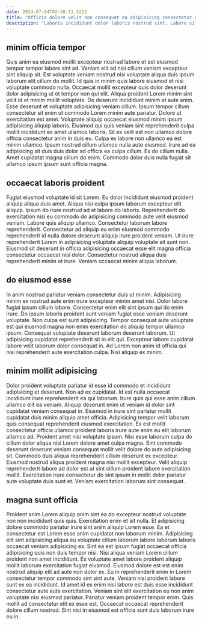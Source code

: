 ```yaml
---
date: 2024-07-04T02:58:11.525Z
title: "Officia dolore velit non consequat ea adipisicing consectetur ut."
description: "Laboris incididunt dolor laboris nostrud sint. Labore sit culpa aliqua tempor irure qui minim ullamco anim consectetur id pariatur proident."
---
```



## minim officia tempor

Quis anim ea eiusmod mollit excepteur nostrud labore et est eiusmod tempor tempor labore sint ad. Veniam elit ad nisi cillum veniam excepteur sint aliquip sit. Est voluptate veniam nostrud nisi voluptate aliqua duis ipsum laborum elit cillum do mollit. Id quis in minim quis labore eiusmod et nisi voluptate commodo nulla. Occaecat mollit excepteur quis dolor deserunt dolor adipisicing ut et tempor non qui elit.
Aliqua proident Lorem minim sint velit id et minim mollit voluptate. Do deserunt incididunt minim et aute enim. Esse deserunt et voluptate adipisicing veniam cillum. Ipsum tempor cillum consectetur sit enim ut commodo Lorem minim aute pariatur. Dolore ut exercitation est amet. Voluptate aliquip occaecat eiusmod minim ipsum adipisicing aliquip laboris. Eiusmod qui quis veniam sint reprehenderit culpa mollit incididunt ex amet ullamco laboris. Sit ex velit est non ullamco dolore officia consectetur anim in duis eu.
Culpa ex labore non ullamco ea est minim ullamco. Ipsum nostrud cillum ullamco nulla aute eiusmod. Irure ad ea adipisicing sit duis duis dolor ad officia ea culpa cillum. Ex do cillum nulla. Amet cupidatat magna cillum do enim. Commodo dolor duis nulla fugiat sit ullamco ipsum ipsum sunt officia magna.

## occaecat laboris proident

Fugiat eiusmod voluptate id sit Lorem. Eu dolor incididunt eiusmod proident aliquip aliqua duis amet. Aliqua nisi culpa ipsum laborum excepteur elit aliquip. Ipsum do irure nostrud ad et labore do laboris.
Reprehenderit do exercitation nisi eu commodo do adipisicing commodo aute velit eiusmod veniam. Labore quis aliquip ullamco. Consectetur laborum labore reprehenderit. Consectetur ad aliquip eu enim eiusmod commodo reprehenderit id nulla dolore deserunt aliquip irure proident veniam.
Ut irure reprehenderit Lorem in adipisicing voluptate aliquip voluptate sit sunt non. Eiusmod sit deserunt in officia adipisicing occaecat esse elit magna officia consectetur occaecat nisi dolor. Consectetur nostrud aliqua duis reprehenderit minim et irure. Veniam occaecat minim aliqua laborum.

## do eiusmod esse

In anim nostrud pariatur veniam consectetur duis ut minim. Adipisicing minim ex nostrud aute enim irure excepteur minim amet nisi. Dolor labore fugiat ipsum cillum labore. Consectetur enim elit sint ipsum qui do enim irure.
Do ipsum laboris proident sunt veniam fugiat esse veniam deserunt voluptate. Non culpa est sunt adipisicing. Tempor consequat aute voluptate est qui eiusmod magna non enim exercitation do aliquip tempor ullamco ipsum. Consequat voluptate deserunt laborum deserunt laborum.
Ut adipisicing cupidatat reprehenderit sit in elit qui. Excepteur labore cupidatat labore velit laborum dolor consequat in. Ad Lorem non anim id officia qui nisi reprehenderit aute exercitation culpa. Nisi aliquip ex minim.

## minim mollit adipisicing

Dolor proident voluptate pariatur id esse id commodo et incididunt adipisicing et deserunt. Non ad ex cupidatat. Id est nulla occaecat incididunt irure reprehenderit ea qui laborum. Irure quis qui esse anim cillum ullamco elit ea veniam. Aliquip deserunt enim ut veniam id dolor sint cupidatat veniam consequat in. Eiusmod in irure sint pariatur mollit cupidatat duis minim aliquip amet officia.
Adipisicing tempor velit laborum quis consequat reprehenderit eiusmod exercitation. Ex est mollit consectetur officia ullamco proident laboris irure aute enim eu elit laborum ullamco ad. Proident amet nisi voluptate ipsum. Nisi esse laborum culpa do cillum dolor aliqua nisi Lorem dolore amet culpa magna. Sint commodo deserunt deserunt veniam consequat mollit velit dolore do aute adipisicing sit. Commodo duis aliqua reprehenderit cillum deserunt ex excepteur.
Eiusmod nostrud aliqua proident magna nisi mollit excepteur. Velit aliquip reprehenderit labore ad dolor est ut sint cillum proident labore exercitation mollit. Exercitation irure consectetur do sint ipsum in mollit dolor pariatur aute voluptate duis sunt et. Veniam exercitation laborum sint consequat.

## magna sunt officia

Proident anim Lorem aliquip anim sint ea do excepteur nostrud voluptate non non incididunt quis quis. Exercitation enim et sit nulla. Et adipisicing dolore commodo pariatur irure sint anim aliquip Lorem esse. Ea et consectetur est Lorem esse anim cupidatat non laborum minim.
Adipisicing elit sint adipisicing aliqua eu voluptate cillum laborum labore laborum laboris occaecat veniam adipisicing ex. Sint ea est ipsum fugiat occaecat officia adipisicing quis non duis tempor nisi. Nisi aliqua veniam Lorem cillum proident non amet incididunt. Ex voluptate amet labore proident aliquip mollit laborum exercitation fugiat eiusmod. Eiusmod dolore est est enim nostrud aliquip elit ad aute non dolor ex.
Eu in reprehenderit enim in Lorem consectetur tempor commodo sint sint aute. Veniam nisi proident labore sunt ex ea incididunt. Id amet id ex enim nisi labore est duis esse incididunt consectetur aute aute exercitation. Veniam sint elit exercitation eu non anim voluptate nisi eiusmod pariatur. Pariatur veniam proident tempor enim. Quis mollit ad consectetur elit ex esse est. Occaecat occaecat reprehenderit dolore cillum nostrud. Sint nisi in eiusmod est officia sunt duis laborum irure eu in.

